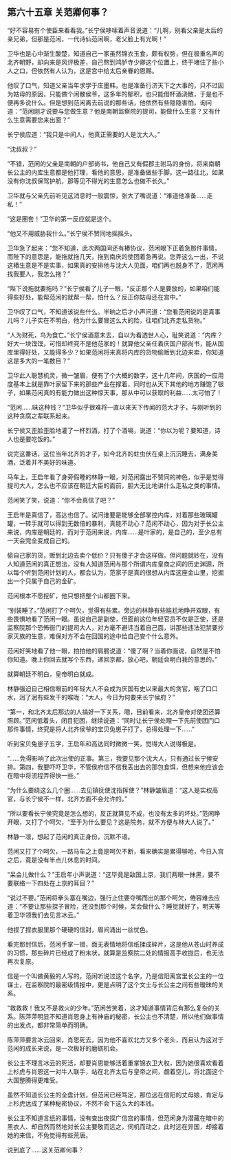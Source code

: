 ## 第六十五章 **关范卿何事？**

“好不容易有个使臣来看看我。”长宁侯哆嗦着声音说道：“儿啊，别看父亲是太后的亲兄弟，但那是范闲，一代诗仙范闲啊，老父脸上有光啊！”

卫华也是心中渐生酸楚，知道自己一家虽然锦衣玉食，颇有权势，但在极重名声的北齐朝野，却向来是风评极差，自己熬到鸿胪寺少卿这个位置上，终于堵住了些小人之口，但依然有人认为，这是宫中给太后亲眷的恩赐。

他叹了口气，知道父亲当年求学于庄墨韩，也是准备行济天下之大事的，只不过因为姑母的原因，只能做个闲散侯爷，这多年的郁积，也只能借杯酒浇散，于是也不便再多说什么。但是想到范闲离去前说的那些话，他依然有些隐隐害怕，询问道：“范闲刚才说要与您做生意？他是南朝监察院的提司，能做什么生意？又有什么生意需要您来出面？”

长宁侯应道：“我只是中间人，他真正需要的人是沈大人。”

“沈叔叔？”

“不错，范闲的父亲是南朝的户部尚书，他自己又有假郡主驸马的身份，将来南朝长公主的内库生意都是他打理，看他的意思，是准备做些手脚。这一路往北，如果没有你沈叔保驾护航，那等见不得光的生意怎么也做不长久。”

卫华就与父亲先前听见这消息时一般震惊，张大了嘴说道：“难道他准备……走私！”

“这是圈套！”卫华的第一反应就是这个。

“他又不用威胁我什么。”长宁侯不赞同地摇摇头。

卫华急了起来：“您不知道，此次两国间还有樁协议，范闲眼下正着急那件事情，而陛下的意思是，能拖就拖几天，拖到南庆的使团着急再说。您弄这么一出，不说这樁生意是不是实事，如果真的安排他与沈大人见面，咱们再也脱身不了，范闲再找我要人，我怎么拖？”

“陛下说拖就要拖吗？”长宁侯看了儿子一眼，“反正那个人是要放的，如果咱们能得些好处，能帮范闲的就帮一帮，怕什么？反正你姑母还在宫中。”

卫华叹了口气，不知道该说些什么。半晌之后才小声问道：“您看范闲说的是真事儿吗？儿子实在不明白，他为什么要冒这么大的险，往咱们北齐走私货物。”

“人为财死，鸟为食亡。”长宁侯酒意未去，自以为看透世人心，耻笑说道：“内库？好大一块馍馍，可惜却终究不是他范家的！就算他父亲任着庆国户部尚书，能从国库里得好处，又能得多少？如果范闲将来真将内库的货物偷贩到北边来卖，你知道这是多大的一笔数目？”

卫华此人聪慧机灵，微一皱眉，便有了个大概的数字，这十几年间，庆国的一应用度基本上就是靠叶家留下来的那些产业在撑着，同时也从天下其他的地方赚饱了银子，如果范闲真的有能力做出这种惊天事，那从中可以获取的利益……太可怕了！

“范闲……昧这种钱？”卫华似乎很难将一直以来天下传闻的范大才子，与刚听到的这种贪腐之辈联系起来。

长宁侯又歪脸歪脸地灌了一杯烈酒，打了个酒嗝，说道：“你以为呢？要知道，诗人也是要吃饭的。”

说完这番话，这位当年北齐的才子，如今北齐的蛀虫伏在桌上沉沉睡去，满身美酒，泛着并不美好的味道。

马车上，王启年看了身旁假睡的林静一眼，对范闲露出不赞同的神色，似乎是觉得提司大人，怎么也不应该在朝廷大臣的面前，胆大无比地讲什么走私之类的事情。

范闲笑了笑，说道：“你不会真信了吧？”

王启年是真信了，高达也信了。试问谁要是能够全部掌控内库，对着那些玻璃罐罐，一转手就可以得到无数倍的暴利，真能不动心？范闲不动心，因为对于长公主来说，内库是朝廷的，而对于范闲来说，内库……是叶家的，是自己的，至少总有一天会完全变成自己的。

偷自己家的货，贩到北边去卖个低价？只有傻子才会这样做。但问题就妙在，没有人知道范闲的真正想法，没有人知道范闲与那个所谓内库皇商之间的历史渊源，所以每个听到范闲计划的人，都会认为，范家子是真的很想从内库这座金山里，挖掘出一个只属于自己的金矿。

范闲根本不愿挖矿，他只想把整个山都圈下来。

“别装睡了。”范闲打了个呵欠，觉得有些累。旁边的林静有些尴尬地睁开双眼，有些畏惧地看了范闲一眼。虽说自己是副使，但面前这位年轻官员不仅是正使，还是监察院那个恐怖衙门的提司大人，对方毫不避讳当着自己面，讲那些违法犯禁要抄家灭族的生意，难保对方不会在回国的途中给自己安个什么意外。

范闲好笑地看了他一眼，拍拍他的肩膀说道：“傻了啊？当着你面说，自然是不怕你知道。晚上你回去就写个东西，递回京都，放心吧，朝廷会明白我的意思的。”

就算朝廷不明白，皇帝明白就成。

林静强迫自己相信眼前的年轻大人不会成为庆国有史以来最大的贪官，咽了口口水，润了润有些发干的喉咙：“大人，今日为何要来长宁侯府？”

“第一，和北齐太后那边的人搞好一下关系，嗯，目前看来，北齐皇帝对使团还算照顾。”范闲低着头，闭目犯困，继续说道：“同时让长宁侯处理一下先前使团门口那件事情，终究是将人北齐侯爷的宝贝兔崽子打了，总得处理一下……”

听到宝贝兔崽子五字，王启年和高达同时微微一笑，觉得大人说得极是。

“……免得影响了此次出使的正事。第三，我要见那个沈大人，只有通过长宁侯安排。第四，我要吓吓卫华，不管侯府信不信我丢出去的那包食饵，但想来他应该会在暗中将流程弄得快一些。”

“为什么要绕这么几个圈……去见镇抚使沈指挥使？”林静皱眉道：“这人是实权高官，与长宁侯不一样，北齐方面不会允许的。”

“所以要看长宁侯究竟是怎么想的，反正就算见不成，也没有太多的坏处。”范闲睁开眼，又打了个呵欠，“至于为什么要见？这是院务，就不方便与林大人说了。”

林静一凛，想起了范闲的真正身份，沉默不语。

范闲又打了个呵欠，一路马车之上竟是呵欠不断，看来确实是累得够呛，今日入宫之后，竟是没有半点儿休息的时间。

“呆会儿做什么？”王启年小声说道：“这毕竟是敌国上京，我们两眼一抹黑，要不要联络一下四处在上京的耳目？”

“说过不要。”范闲将拳头塞在嘴边，强行止住要夺嘴而出的那个呵欠，倦容难去应道：“不要让那些探子冒险，还没到那个时候，呆会做什么？睡觉就好了，明天等着卫华领我们去见言冰云。”

他捏了捏衣服里那个硬硬的信封，眉间涌出一丝忧色。

看完那封信后，范闲手掌一错，面无表情地将信纸揉成碎片，这是他从苍山时养成的习惯，那些碎片已经成了粉末状，就算是监察院二处的情报高手收拢后，也无法再次复原。

信是一个叫做黄毅的人写的，范闲听说过这个名字，乃是信阳离宫里长公主的一位谋士，在监察院的最密级情报中，更是点明了这个文士与长公主之间有些暧昧的关系。

“救救救！我又不是救火的少年。”范闲苦笑着，这才知道事情背后有那么复杂的关系。陈萍萍明显不知道肖恩身上有神庙的秘密，长公主也不清楚，所以他们做事情的出发点，都非常简单而明确。

陈萍萍要言冰云回来，肖恩死去，因为他不喜欢北方又多个老头，而且认为这对于范闲的成长来说，是一次极好的磨砺机会。

长公主不理言冰云的死活，却要肖恩能够活着重掌锦衣卫大权，因为她很喜欢看着上杉虎与肖恩这一对牛人联手，站在北齐太后与皇帝之间，觑着空儿，将北面这个大国整腾得更难受。

虽然不知道长公主的全盘计划，但范闲已经笃定，那位远在信阳的丈母娘，肯定与上杉虎达成了某种秘密协议，不然不会下这么大的本钱。

长公主不知道言纸的事情，没有查出夜探广信宫的事情，但范闲身为潜藏在暗中的黑衣人、却自然而然地对长公主要敬而远之，伺机而动之，此时远在异国，却接着她的来信，不免觉得有些荒唐。

说到底了……这关范卿何事？

